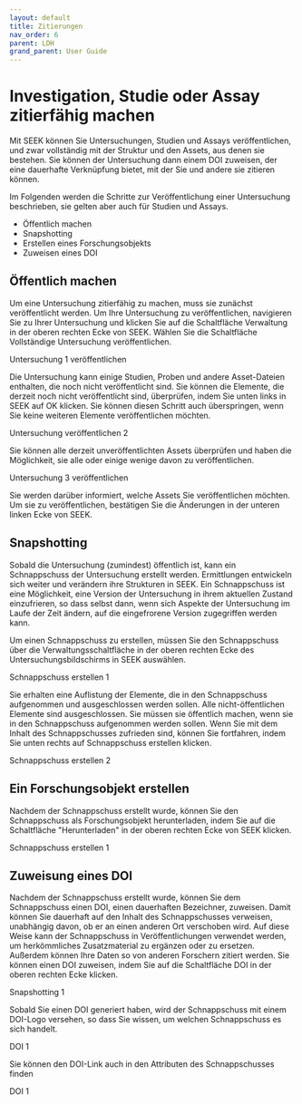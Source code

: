 ```yaml
---
layout: default
title: Zitierungen
nav_order: 6
parent: LDH
grand_parent: User Guide
---
```

# Investigation, Studie oder Assay zitierfähig machen

Mit SEEK können Sie Untersuchungen, Studien und Assays veröffentlichen, und zwar vollständig mit der Struktur und den Assets, aus denen sie bestehen. Sie können der Untersuchung dann einem DOI zuweisen, der eine dauerhafte Verknüpfung bietet, mit der Sie und andere sie zitieren können.

Im Folgenden werden die Schritte zur Veröffentlichung einer Untersuchung beschrieben, sie gelten aber auch für Studien und Assays.

- Öffentlich machen
- Snapshotting
- Erstellen eines Forschungsobjekts
- Zuweisen eines DOI

## Öffentlich machen

Um eine Untersuchung zitierfähig zu machen, muss sie zunächst veröffentlicht werden. Um Ihre Untersuchung zu veröffentlichen, navigieren Sie zu Ihrer Untersuchung und klicken Sie auf die Schaltfläche Verwaltung in der oberen rechten Ecke von SEEK. Wählen Sie die Schaltfläche Vollständige Untersuchung veröffentlichen.

Untersuchung 1 veröffentlichen

Die Untersuchung kann einige Studien, Proben und andere Asset-Dateien enthalten, die noch nicht veröffentlicht sind. Sie können die Elemente, die derzeit noch nicht veröffentlicht sind, überprüfen, indem Sie unten links in SEEK auf OK klicken. Sie können diesen Schritt auch überspringen, wenn Sie keine weiteren Elemente veröffentlichen möchten.

Untersuchung veröffentlichen 2

Sie können alle derzeit unveröffentlichten Assets überprüfen und haben die Möglichkeit, sie alle oder einige wenige davon zu veröffentlichen.

Untersuchung 3 veröffentlichen

Sie werden darüber informiert, welche Assets Sie veröffentlichen möchten. Um sie zu veröffentlichen, bestätigen Sie die Änderungen in der unteren linken Ecke von SEEK.
## Snapshotting

Sobald die Untersuchung (zumindest) öffentlich ist, kann ein Schnappschuss der Untersuchung erstellt werden. Ermittlungen entwickeln sich weiter und verändern ihre Strukturen in SEEK. Ein Schnappschuss ist eine Möglichkeit, eine Version der Untersuchung in ihrem aktuellen Zustand einzufrieren, so dass selbst dann, wenn sich Aspekte der Untersuchung im Laufe der Zeit ändern, auf die eingefrorene Version zugegriffen werden kann.

Um einen Schnappschuss zu erstellen, müssen Sie den Schnappschuss über die Verwaltungsschaltfläche in der oberen rechten Ecke des Untersuchungsbildschirms in SEEK auswählen.

Schnappschuss erstellen 1

Sie erhalten eine Auflistung der Elemente, die in den Schnappschuss aufgenommen und ausgeschlossen werden sollen. Alle nicht-öffentlichen Elemente sind ausgeschlossen. Sie müssen sie öffentlich machen, wenn sie in den Schnappschuss aufgenommen werden sollen. Wenn Sie mit dem Inhalt des Schnappschusses zufrieden sind, können Sie fortfahren, indem Sie unten rechts auf Schnappschuss erstellen klicken.

Schnappschuss erstellen 2
## Ein Forschungsobjekt erstellen

Nachdem der Schnappschuss erstellt wurde, können Sie den Schnappschuss als Forschungsobjekt herunterladen, indem Sie auf die Schaltfläche "Herunterladen" in der oberen rechten Ecke von SEEK klicken.

Schnappschuss erstellen 1
## Zuweisung eines DOI
Nachdem der Schnappschuss erstellt wurde, können Sie dem Schnappschuss einen DOI, einen dauerhaften Bezeichner, zuweisen. Damit können Sie dauerhaft auf den Inhalt des Schnappschusses verweisen, unabhängig davon, ob er an einen anderen Ort verschoben wird. Auf diese Weise kann der Schnappschuss in Veröffentlichungen verwendet werden, um herkömmliches Zusatzmaterial zu ergänzen oder zu ersetzen. Außerdem können Ihre Daten so von anderen Forschern zitiert werden. Sie können einen DOI zuweisen, indem Sie auf die Schaltfläche DOI in der oberen rechten Ecke klicken.

Snapshotting 1

Sobald Sie einen DOI generiert haben, wird der Schnappschuss mit einem DOI-Logo versehen, so dass Sie wissen, um welchen Schnappschuss es sich handelt.

DOI 1

Sie können den DOI-Link auch in den Attributen des Schnappschusses finden

DOI 1
